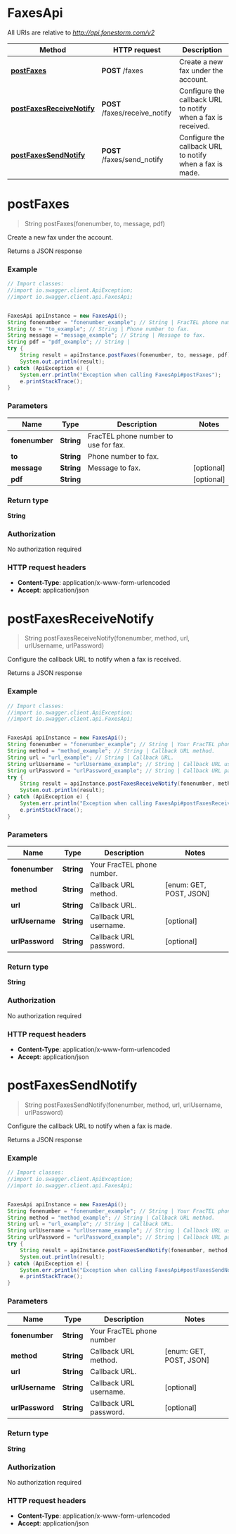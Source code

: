 # FaxesApi

All URIs are relative to *http://api.fonestorm.com/v2*

Method | HTTP request | Description
------------- | ------------- | -------------
[**postFaxes**](FaxesApi.md#postFaxes) | **POST** /faxes | Create a new fax under the account.
[**postFaxesReceiveNotify**](FaxesApi.md#postFaxesReceiveNotify) | **POST** /faxes/receive_notify | Configure the callback URL to notify when a fax is received.
[**postFaxesSendNotify**](FaxesApi.md#postFaxesSendNotify) | **POST** /faxes/send_notify | Configure the callback URL to notify when a fax is made.


<a name="postFaxes"></a>
# **postFaxes**
> String postFaxes(fonenumber, to, message, pdf)

Create a new fax under the account.

Returns a JSON response

### Example
```java
// Import classes:
//import io.swagger.client.ApiException;
//import io.swagger.client.api.FaxesApi;


FaxesApi apiInstance = new FaxesApi();
String fonenumber = "fonenumber_example"; // String | FracTEL phone number to use for fax.
String to = "to_example"; // String | Phone number to fax.
String message = "message_example"; // String | Message to fax.
String pdf = "pdf_example"; // String | 
try {
    String result = apiInstance.postFaxes(fonenumber, to, message, pdf);
    System.out.println(result);
} catch (ApiException e) {
    System.err.println("Exception when calling FaxesApi#postFaxes");
    e.printStackTrace();
}
```

### Parameters

Name | Type | Description  | Notes
------------- | ------------- | ------------- | -------------
 **fonenumber** | **String**| FracTEL phone number to use for fax. |
 **to** | **String**| Phone number to fax. |
 **message** | **String**| Message to fax. | [optional]
 **pdf** | **String**|  | [optional]

### Return type

**String**

### Authorization

No authorization required

### HTTP request headers

 - **Content-Type**: application/x-www-form-urlencoded
 - **Accept**: application/json

<a name="postFaxesReceiveNotify"></a>
# **postFaxesReceiveNotify**
> String postFaxesReceiveNotify(fonenumber, method, url, urlUsername, urlPassword)

Configure the callback URL to notify when a fax is received.

Returns a JSON response

### Example
```java
// Import classes:
//import io.swagger.client.ApiException;
//import io.swagger.client.api.FaxesApi;


FaxesApi apiInstance = new FaxesApi();
String fonenumber = "fonenumber_example"; // String | Your FracTEL phone number.
String method = "method_example"; // String | Callback URL method.
String url = "url_example"; // String | Callback URL.
String urlUsername = "urlUsername_example"; // String | Callback URL username.
String urlPassword = "urlPassword_example"; // String | Callback URL password.
try {
    String result = apiInstance.postFaxesReceiveNotify(fonenumber, method, url, urlUsername, urlPassword);
    System.out.println(result);
} catch (ApiException e) {
    System.err.println("Exception when calling FaxesApi#postFaxesReceiveNotify");
    e.printStackTrace();
}
```

### Parameters

Name | Type | Description  | Notes
------------- | ------------- | ------------- | -------------
 **fonenumber** | **String**| Your FracTEL phone number. |
 **method** | **String**| Callback URL method. | [enum: GET, POST, JSON]
 **url** | **String**| Callback URL. |
 **urlUsername** | **String**| Callback URL username. | [optional]
 **urlPassword** | **String**| Callback URL password. | [optional]

### Return type

**String**

### Authorization

No authorization required

### HTTP request headers

 - **Content-Type**: application/x-www-form-urlencoded
 - **Accept**: application/json

<a name="postFaxesSendNotify"></a>
# **postFaxesSendNotify**
> String postFaxesSendNotify(fonenumber, method, url, urlUsername, urlPassword)

Configure the callback URL to notify when a fax is made.

Returns a JSON response

### Example
```java
// Import classes:
//import io.swagger.client.ApiException;
//import io.swagger.client.api.FaxesApi;


FaxesApi apiInstance = new FaxesApi();
String fonenumber = "fonenumber_example"; // String | Your FracTEL phone number
String method = "method_example"; // String | Callback URL method.
String url = "url_example"; // String | Callback URL.
String urlUsername = "urlUsername_example"; // String | Callback URL username.
String urlPassword = "urlPassword_example"; // String | Callback URL password.
try {
    String result = apiInstance.postFaxesSendNotify(fonenumber, method, url, urlUsername, urlPassword);
    System.out.println(result);
} catch (ApiException e) {
    System.err.println("Exception when calling FaxesApi#postFaxesSendNotify");
    e.printStackTrace();
}
```

### Parameters

Name | Type | Description  | Notes
------------- | ------------- | ------------- | -------------
 **fonenumber** | **String**| Your FracTEL phone number |
 **method** | **String**| Callback URL method. | [enum: GET, POST, JSON]
 **url** | **String**| Callback URL. |
 **urlUsername** | **String**| Callback URL username. | [optional]
 **urlPassword** | **String**| Callback URL password. | [optional]

### Return type

**String**

### Authorization

No authorization required

### HTTP request headers

 - **Content-Type**: application/x-www-form-urlencoded
 - **Accept**: application/json

